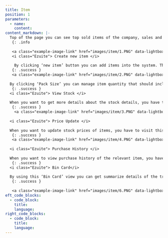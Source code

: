 ```yaml
---
title: Item
position: 1
parameters:
  - name:
    content:
content_markdown: |-
  Top of the page you can see top sold items of the company, sales and purchase history of the company. Through the smart table you can view items which are already in the system. By clicking ‘Action’ button you can view more functions that you can do.
   {: .info 
   
   <a class="example-image-link" href="images/item/1.PNG" data-lightbox="example-1"><img class="example-image" src="images/item/1.PNG" alt=""></a> 
   <i class="Ezuite"> Create new item </i>
   
    By clicking ‘new item’ button you can add items into the system. There you can add suppliers also into the system by using green color plus mark which is located near ‘Supplier’ field. By clicking other green color plus mark you can create item groups. There ‘ROL’ and ‘ROQ’ mean in order to reorder level and reorder quantity. 
   {: .success }
   <a class="example-image-link" href="images/item/2.PNG" data-lightbox="example-1"><img class="example-image" src="images/item/2.PNG" alt=""></a> 
  
  By clicking ‘Pack Size’ you can manage item quantity that should include a pack. You can select item type by clicking ‘Category’. You can add item brand and item model by clicking ‘Plus’ marks which are behind the ‘Brand’ and ‘Model’ fields.‘Brand’ field is an autocompleted field in the ‘Model Information’ view. 
   {: .success }
  <i class="Ezuite"> View Stock </i>
  
  When you want to get more details about the stock details, you have to visit ‘View Stock’ view.There ‘Location’ is autocompleted field. After you selecting location, stock details that relates to the relevant item will appear on the table. 
   {: .success }
    <a class="example-image-link" href="images/item/3.PNG" data-lightbox="example-1"><img class="example-image" src="images/item/3.PNG" alt=""></a> 
  
  <i class="Ezuite"> Price Update </i>
  
  When you want to update stock prices of items, you have to visit this ‘Price Update’ view.  There also ‘Location’ field is autocompleted field. After you select location, you can view below interface. There you can select that the update is done through whether cost wise or price wise by putting ‘Tick’ mark. And you have to mention the price and then click ‘Update’ button. 
   {: .success }
   <a class="example-image-link" href="images/item/4.PNG" data-lightbox="example-1"><img class="example-image" src="images/item/4.PNG" alt=""></a> 
  
  <i class="Ezuite"> Purchase History </i>
  
  When you want to view purchase history of the relevant item, you have to visit ‘Purchase History’ view.
   {: .success }
  <i class="Ezuite"> Bin Card</i> 
  
  By using this ‘Bin Card’ view you can get summarize details of the transactions of the relevant item. There you can search transaction by date wise, location wise or both. ‘Location’ field is autocompleted field. You have to click ‘View’ button after you putting date and location. Then you can view relevant transaction details which were loaded to the smart table.
   {: .success }
   
   <a class="example-image-link" href="images/item/6.PNG" data-lightbox="example-1"><img class="example-image" src="images/item/6.PNG" alt=""></a> 
eft_code_blocks:
  - code_block:
    title:
    language:
right_code_blocks:
  - code_block:
    title:
    language:
---
```

